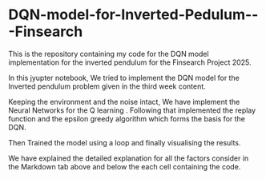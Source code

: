 # DQN-model-for-Inverted-Pedulum---Finsearch
This is the repository containing my code for the DQN model implementation for the inverted pendulum for the Finsearch Project 2025. 

In this jyupter notebook, We tried to implement the DQN model for the Inverted pendulum problem given in the third week content. 

Keeping the environment and the noise intact, We have implement the Neural Networks for the Q learning .
Following that implemented the replay function and the epsilon greedy algorithm which forms the basis for the DQN.

Then Trained the model using a loop and finally visualising the results.

We have explained the detailed explanation for all the factors consider in the Markdown tab above and below the each cell containing the code.
